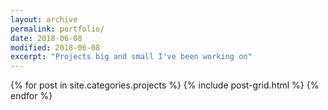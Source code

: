 ```yaml
---
layout: archive
permalink: portfolio/
date: 2018-06-08
modified: 2018-06-08
excerpt: "Projects big and small I've been working on"
---
```


<div>
{% for post in site.categories.projects %}
  {% include post-grid.html %}
{% endfor %}
</div><!-- /.tiles -->
